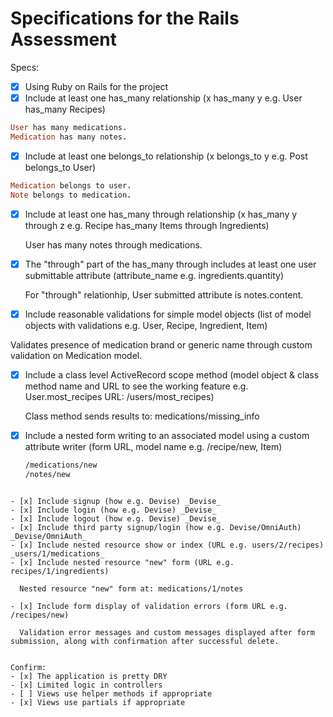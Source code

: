 # Specifications for the Rails Assessment

Specs:
- [x] Using Ruby on Rails for the project
- [x] Include at least one has_many relationship (x has_many y e.g. User has_many Recipes)

 ```ruby
User has many medications.
Medication has many notes.
```

- [x] Include at least one belongs_to relationship (x belongs_to y e.g. Post belongs_to User)

 ```ruby
Medication belongs to user.
Note belongs to medication.
```

- [x] Include at least one has_many through relationship (x has_many y through z e.g. Recipe has_many Items through Ingredients)

  User has many notes through medications.

- [x] The "through" part of the has_many through includes at least one user submittable attribute (attribute_name e.g. ingredients.quantity)

  For "through" relationhip, User submitted attribute is notes.content.

- [x] Include reasonable validations for simple model objects (list of model objects with validations e.g. User, Recipe, Ingredient, Item)

 Validates presence of medication brand or generic name through custom validation on Medication model.

- [x] Include a class level ActiveRecord scope method (model object & class method name and URL to see the working feature e.g. User.most_recipes URL: /users/most_recipes)

  Class method sends results to: medications/missing_info

- [x] Include a nested form writing to an associated model using a custom attribute writer (form URL, model name e.g. /recipe/new, Item)

  ```html
  /medications/new
  /notes/new
```

- [x] Include signup (how e.g. Devise) _Devise_
- [x] Include login (how e.g. Devise) _Devise_
- [x] Include logout (how e.g. Devise) _Devise_
- [x] Include third party signup/login (how e.g. Devise/OmniAuth) _Devise/OmniAuth_
- [x] Include nested resource show or index (URL e.g. users/2/recipes) _users/1/medications_
- [x] Include nested resource "new" form (URL e.g. recipes/1/ingredients)

  Nested resource "new" form at: medications/1/notes

- [x] Include form display of validation errors (form URL e.g. /recipes/new)

  Validation error messages and custom messages displayed after form submission, along with confirmation after successful delete.


Confirm:
- [x] The application is pretty DRY
- [x] Limited logic in controllers
- [ ] Views use helper methods if appropriate
- [x] Views use partials if appropriate
